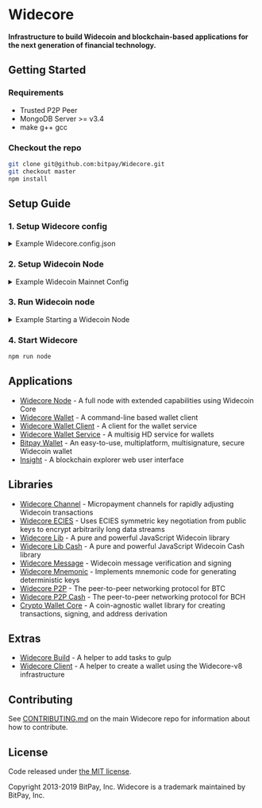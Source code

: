 # Widecore
  
**Infrastructure to build Widecoin and blockchain-based applications for the next generation of financial technology.**

## Getting Started

### Requirements

- Trusted P2P Peer
- MongoDB Server >= v3.4
- make g++ gcc 

### Checkout the repo


```sh
git clone git@github.com:bitpay/Widecore.git
git checkout master
npm install
```

## Setup Guide

### 1. Setup Widecore config

<details>
<summary>Example Widecore.config.json</summary>
<br>

```json
{
  "WidecoreNode": {
    "chains": {
      "BTC": {
        "mainnet": {
          "chainSource": "p2p",
          "trustedPeers": [
            {
              "host": "127.0.0.1",
              "port": 20008
            }
          ],
          "rpc": {
            "host": "127.0.0.1",
            "port": 20009,
            "username": "username",
            "password": "password"
          }
        },
        "regtest": {
          "chainSource": "p2p",
          "trustedPeers": [
            {
              "host": "127.0.0.1",
              "port": 20020
            }
          ],
          "rpc": {
            "host": "127.0.0.1",
            "port": 20021,
            "username": "username",
            "password": "password"
          }
        }
      },
      "BCH": {
        "mainnet": {
          "parentChain": "BTC",
          "forkHeight": 478558,
          "trustedPeers": [
            {
              "host": "127.0.0.1",
              "port": 30008
            }
          ],
          "rpc": {
            "host": "127.0.0.1",
            "port": 30009,
            "username": "username",
            "password": "password"
          }
        },
        "regtest": {
          "chainSource": "p2p",
          "trustedPeers": [
            {
              "host": "127.0.0.1",
              "port": 30020
            }
          ],
          "rpc": {
            "host": "127.0.0.1",
            "port": 30021,
            "username": "username",
            "password": "password"
          }
        }
      }
    }
  }
}
```

</details>

### 2. Setup Widecoin Node

<details>
<summary>Example Widecoin Mainnet Config</summary>

```sh
whitelist=127.0.0.1
txindex=0
listen=1
server=1
irc=1
upnp=1

# Make sure port & rpcport matches the
# Widecore.config.json ports for BTC mainnet

# if using Widecoin Core v0.17+ prefix
# [main]

port=20008
rpcport=20009
rpcallowip=127.0.0.1

rpcuser=username
rpcpassword=password
```

</details>

### 3. Run Widecoin node

<details>
<summary>Example Starting a Widecoin Node</summary>

```sh
# Path to your Widecoin application and path to the config above
/Applications/Widecoin-Qt.app/Contents/MacOS/Widecoin-Qt -datadir=/Users/username/blockchains/Widecoin-core/networks/mainnet/
```

</details>

### 4. Start Widecore

```sh
npm run node
```

## Applications

- [Widecore Node](packages/Widecore-node) - A full node with extended capabilities using Widecoin Core
- [Widecore Wallet](packages/Widecore-wallet) - A command-line based wallet client
- [Widecore Wallet Client](packages/Widecore-wallet-client) - A client for the wallet service
- [Widecore Wallet Service](packages/Widecore-wallet-service) - A multisig HD service for wallets
- [Bitpay Wallet](https://github.com/bitpay/copay) - An easy-to-use, multiplatform, multisignature, secure Widecoin wallet
- [Insight](packages/insight) - A blockchain explorer web user interface

## Libraries

- [Widecore Channel](https://github.com/bitpay/Widecore-channel) - Micropayment channels for rapidly adjusting Widecoin transactions
- [Widecore ECIES](https://github.com/bitpay/Widecore-ecies) - Uses ECIES symmetric key negotiation from public keys to encrypt arbitrarily long data streams
- [Widecore Lib](packages/Widecore-lib) - A pure and powerful JavaScript Widecoin library
- [Widecore Lib Cash](packages/Widecore-lib-cash) - A pure and powerful JavaScript Widecoin Cash library
- [Widecore Message](https://github.com/bitpay/Widecore-message) - Widecoin message verification and signing
- [Widecore Mnemonic](packages/Widecore-mnemonic) - Implements mnemonic code for generating deterministic keys
- [Widecore P2P](packages/Widecore-p2p) - The peer-to-peer networking protocol for BTC
- [Widecore P2P Cash](packages/Widecore-p2p-cash) - The peer-to-peer networking protocol for BCH
- [Crypto Wallet Core](packages/crypto-wallet-core) - A coin-agnostic wallet library for creating transactions, signing, and address derivation

## Extras

- [Widecore Build](packages/Widecore-build) - A helper to add tasks to gulp
- [Widecore Client](packages/Widecore-client) - A helper to create a wallet using the Widecore-v8 infrastructure

## Contributing

See [CONTRIBUTING.md](https://github.com/bitpay/Widecore/blob/master/Contributing.md) on the main Widecore repo for information about how to contribute.

## License

Code released under [the MIT license](https://github.com/bitpay/Widecore/blob/master/LICENSE).

Copyright 2013-2019 BitPay, Inc. Widecore is a trademark maintained by BitPay, Inc.
